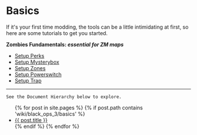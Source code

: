 # Basics

If it's your first time modding, the tools can be a little intimidating at first, so here are some tutorials to get you started.

**Zombies Fundamentals: _essential for ZM maps_**

- [Setup Perks](black_ops_3/basics/setup_perks)
- [Setup Mysterybox](black_ops_3/basics/setup_mystery_box)
- [Setup Zones](black_ops_3/basics/setup_zones)
- [Setup Powerswitch](black_ops_3/basics/setup_power_switch)
- [Setup Trap](black_ops_3/basics/setup_traps)

---

`See the Document Hierarchy below to explore.`

<ul>
  {% for post in site.pages %}
    {% if post.path contains 'wiki/black_ops_3/basics' %}
    <li>
      <a href="{{ post.url | relative_url }}">{{ post.title }}</a>
    </li>
    {% endif %}
  {% endfor %}
</ul>